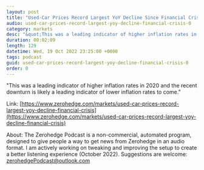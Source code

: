 ```yaml
---
layout: post
title: "Used-Car Prices Record Largest YoY Decline Since Financial Crisis "
audio: used-car-prices-record-largest-yoy-decline-financial-crisis-0
category: markets
desc: "&quot;This was a leading indicator of higher inflation rates in 2020 and the recent downturn is likely a leading indicator of lower inflation rates to come.&quot; "
duration: 00:02:09
length: 129
datetime: Wed, 19 Oct 2022 23:25:00 +0000
tags: podcast
guid: used-car-prices-record-largest-yoy-decline-financial-crisis-0
order: 0
---
```

&quot;This was a leading indicator of higher inflation rates in 2020 and the recent downturn is likely a leading indicator of lower inflation rates to come.&quot; 

Link: [https://www.zerohedge.com/markets/used-car-prices-record-largest-yoy-decline-financial-crisis](https://www.zerohedge.com/markets/used-car-prices-record-largest-yoy-decline-financial-crisis)

About: The Zerohedge Podcast is a non-commercial, automated program, designed to give people a way to get news from Zerohedge in an audio format.  I am actively working on tweaking and improving the setup to create a better listening experience (October 2022).  Suggestions are welcome: [zerohedgePodcast@outlook.com](mailto:zerohedgePodcast@outlook.com)